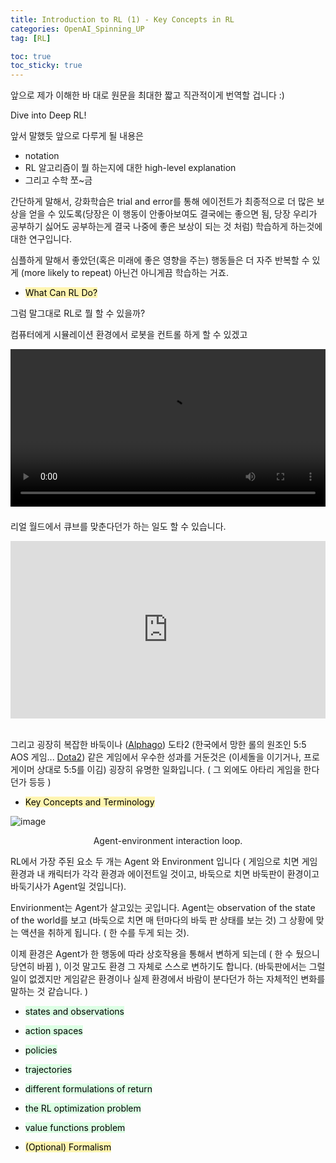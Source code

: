 ```yaml
---
title: Introduction to RL (1) - Key Concepts in RL
categories: OpenAI_Spinning_UP
tag: [RL]

toc: true
toc_sticky: true
---
```


앞으로 제가 이해한 바 대로 원문을 최대한 짧고 직관적이게 번역할 겁니다 :)

Dive into Deep RL!

앞서 말했듯 앞으로 다루게 될 내용은 

* notation
* RL 알고리즘이 뭘 하는지에 대한 high-level explanation 
* 그리고 수학 쪼~금

간단하게 말해서, 강화학습은 trial and error를 통해 에이전트가 최종적으로 더 많은 보상을 얻을 수 있도록(당장은 이 행동이 안좋아보여도 결국에는 좋으면 됨, 당장 우리가 공부하기 싫어도 공부하는게 결국 나중에 좋은 보상이 되는 것 처럼) 학습하게 하는것에 대한 연구입니다. <br>

심플하게 말해서 좋았던(혹은 미래에 좋은 영향을 주는) 행동들은 더 자주 반복할 수 있게 (more likely to repeat) 아닌건 아니게끔 학습하는 거죠.  <br>

- <mark style='background-color: #fff5b1'> What Can RL Do? </mark>

그럼 말그대로 RL로 뭘 할 수 있을까?


컴퓨터에게 시뮬레이션 환경에서 로봇을 컨트롤 하게 할 수 있겠고

<video autoplay="" src="https://d4mucfpksywv.cloudfront.net/openai-baselines-ppo/knocked-over-stand-up.mp4" loop="" controls="" style="display: block; margin-left: auto; margin-right: auto; margin-bottom:1.5em; width: 100%; max-width: 720px; max-height: 80vh;">
</video>

리얼 월드에서 큐브를 맞춘다던가 하는 일도 할 수 있습니다.

<div style="position: relative; padding-bottom: 56.25%; height: 0; overflow: hidden; max-width: 100%; height: auto;">
    <iframe src="https://www.youtube.com/embed/jwSbzNHGflM?ecver=1" frameborder="0" allowfullscreen style="position: absolute; top: 0; left: 0; width: 100%; height: 100%;"></iframe>
</div>
<br />

그리고 굉장히 복잡한 바둑이나 ([Alphago](https://deepmind.com/research/alphago/)) 도타2 (한국에서 망한 롤의 원조인 5:5 AOS 게임... [Dota2](https://blog.openai.com/openai-five/)) 같은 게임에서 우수한 성과를 거둔것은 (이세돌을 이기거나, 프로게이머 상대로 5:5를 이김) 굉장히 유명한 일화입니다. ( 그 외에도 아타리 게임을 한다던가 등등 )
   

- <mark style='background-color: #fff5b1'> Key Concepts and Terminology </mark>

![image](https://user-images.githubusercontent.com/48202736/105507233-4ac0b280-5d0e-11eb-82c3-a7716cb479a4.png)

<center> Agent-environment interaction loop. </center>


RL에서 가장 주된 요소 두 개는 Agent 와 Environment 입니다 ( 게임으로 치면 게임환경과 내 캐릭터가 각각 환경과 에이전트일 것이고, 바둑으로 치면 바둑판이 환경이고 바둑기사가 Agent일 것입니다). <br>

Envirionment는 Agent가 살고있는 곳입니다. Agent는 observation of the state of the world를 보고 (바둑으로 치면 매 턴마다의 바둑 판 상태를 보는 것) 그 상황에 맞는 액션을 취하게 됩니다. ( 한 수를 두게 되는 것). <br>

이제 환경은 Agent가 한 행동에 따라 상호작용을 통해서 변하게 되는데 ( 한 수 뒀으니 당연히 바뀜 ), 이것 말고도 환경 그 자체로 스스로 변하기도 합니다. (바둑판에서는 그럴 일이 없겠지만 게임같은 환경이나 실제 환경에서 바람이 분다던가 하는 자체적인 변화를 말하는 것 같습니다. ) <br>


 - <mark style='background-color: #dcffe4'> states and observations </mark>
 
 - <mark style='background-color: #dcffe4'> action spaces </mark>
 
 - <mark style='background-color: #dcffe4'> policies </mark>

 - <mark style='background-color: #dcffe4'> trajectories </mark>
 
 - <mark style='background-color: #dcffe4'> different formulations of return </mark>
 
 - <mark style='background-color: #dcffe4'> the RL optimization problem </mark>
 
 - <mark style='background-color: #dcffe4'> value functions problem </mark>

- <mark style='background-color: #fff5b1'> (Optional) Formalism </mark>

